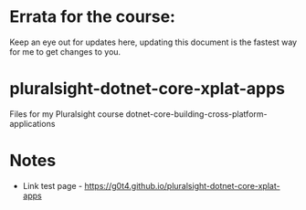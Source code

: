 # Errata for the course:
Keep an eye out for updates here, updating this document is the fastest way for me to get changes to you.

# pluralsight-dotnet-core-xplat-apps
Files for my Pluralsight course dotnet-core-building-cross-platform-applications

# Notes
- Link test page - https://g0t4.github.io/pluralsight-dotnet-core-xplat-apps
